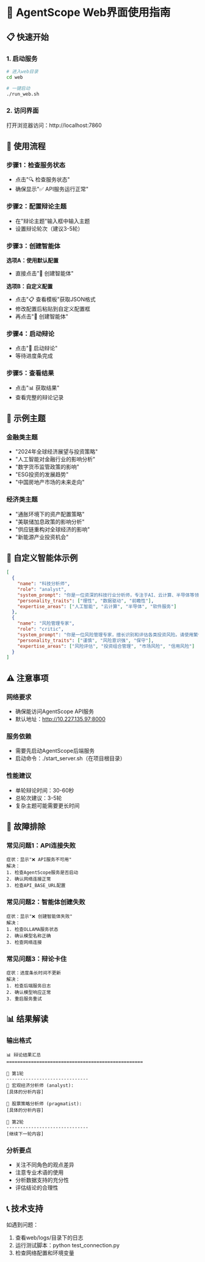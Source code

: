 # 🎯 AgentScope Web界面使用指南

## 📋 快速开始

### 1. 启动服务
```bash
# 进入web目录
cd web

# 一键启动
./run_web.sh
```

### 2. 访问界面
打开浏览器访问：http://localhost:7860

## 🔄 使用流程

### 步骤1：检查服务状态
- 点击"🔍 检查服务状态"
- 确保显示"✅ API服务运行正常"

### 步骤2：配置辩论主题
- 在"辩论主题"输入框中输入主题
- 设置辩论轮次（建议3-5轮）

### 步骤3：创建智能体
**选项A：使用默认配置**
- 直接点击"🤖 创建智能体"

**选项B：自定义配置**
- 点击"📋 查看模板"获取JSON格式
- 修改配置后粘贴到自定义配置框
- 再点击"🤖 创建智能体"

### 步骤4：启动辩论
- 点击"🚀 启动辩论"
- 等待进度条完成

### 步骤5：查看结果
- 点击"📊 获取结果"
- 查看完整的辩论记录

## 🎯 示例主题

### 金融类主题
- "2024年全球经济展望与投资策略"
- "人工智能对金融行业的影响分析"
- "数字货币监管政策的影响"
- "ESG投资的发展趋势"
- "中国房地产市场的未来走向"

### 经济类主题
- "通胀环境下的资产配置策略"
- "美联储加息政策的影响分析"
- "供应链重构对全球经济的影响"
- "新能源产业投资机会"

## 📝 自定义智能体示例

```json
[
  {
    "name": "科技分析师",
    "role": "analyst",
    "system_prompt": "你是一位资深的科技行业分析师，专注于AI、云计算、半导体等领域。请使用繁体中文分析。",
    "personality_traits": ["理性", "数据驱动", "前瞻性"],
    "expertise_areas": ["人工智能", "云计算", "半导体", "软件服务"]
  },
  {
    "name": "风险管理专家",
    "role": "critic",
    "system_prompt": "你是一位风险管理专家，擅长识别和评估各类投资风险。请使用繁体中文分析。",
    "personality_traits": ["谨慎", "风险意识强", "保守"],
    "expertise_areas": ["风险评估", "投资组合管理", "市场风险", "信用风险"]
  }
]
```

## ⚠️ 注意事项

### 网络要求
- 确保能访问AgentScope API服务
- 默认地址：http://10.227.135.97:8000

### 服务依赖
- 需要先启动AgentScope后端服务
- 启动命令：./start_server.sh（在项目根目录）

### 性能建议
- 单轮辩论时间：30-60秒
- 总轮次建议：3-5轮
- 复杂主题可能需要更长时间

## 🔧 故障排除

### 常见问题1：API连接失败
```
症状：显示"❌ API服务不可用"
解决：
1. 检查AgentScope服务是否启动
2. 确认网络连接正常
3. 检查API_BASE_URL配置
```

### 常见问题2：智能体创建失败
```
症状：显示"❌ 创建智能体失败"
解决：
1. 检查OLLAMA服务状态
2. 确认模型名称正确
3. 检查网络连接
```

### 常见问题3：辩论卡住
```
症状：进度条长时间不更新
解决：
1. 检查后端服务日志
2. 确认模型响应正常
3. 重启服务重试
```

## 📊 结果解读

### 输出格式
```
📊 辩论结果汇总
==================================================

🔄 第1轮
------------------------------
👤 宏观经济分析师 (analyst):
[具体的分析内容]

👤 股票策略分析师 (pragmatist):
[具体的分析内容]

🔄 第2轮
------------------------------
[继续下一轮内容]
```

### 分析要点
- 关注不同角色的观点差异
- 注意专业术语的使用
- 分析数据支持的充分性
- 评估结论的合理性

## 📞 技术支持

如遇到问题：
1. 查看web/logs/目录下的日志
2. 运行测试脚本：python test_connection.py
3. 检查网络配置和环境变量